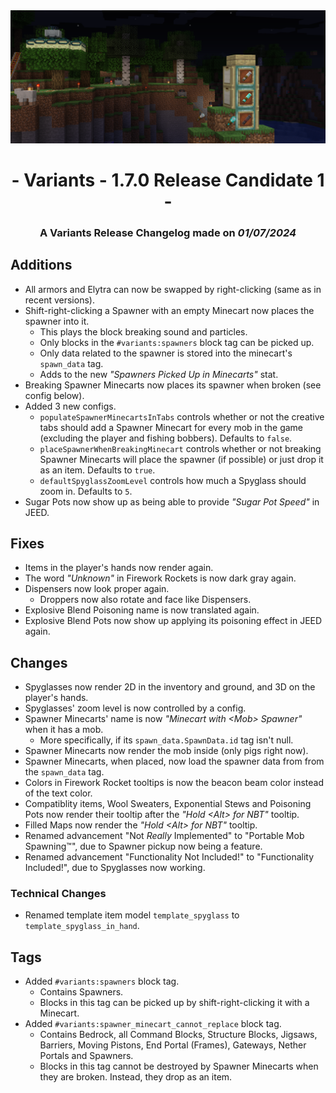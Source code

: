 <center> <img src=ChangelogPhoto.png width="1500"> </center>

# <center>- Variants - 1.7.0 Release Candidate 1 -</center>
### <center>A Variants Release Changelog made on *01/07/2024*</center>

## Additions
- All armors and Elytra can now be swapped by right-clicking (same as in recent versions).
- Shift-right-clicking a Spawner with an empty Minecart now places the spawner into it.
  - This plays the block breaking sound and particles.
  - Only blocks in the `#variants:spawners` block tag can be picked up.
  - Only data related to the spawner is stored into the minecart's `spawn_data` tag.
  - Adds to the new *"Spawners Picked Up in Minecarts"* stat.
- Breaking Spawner Minecarts now places its spawner when broken (see config below).
- Added 3 new configs.
  - `populateSpawnerMinecartsInTabs` controls whether or not the creative tabs should add a Spawner Minecart for every mob in the game (excluding the player and fishing bobbers). Defaults to `false`.
  - `placeSpawnerWhenBreakingMinecart` controls whether or not breaking Spawner Minecarts will place the spawner (if possible) or just drop it as an item. Defaults to `true`.
  - `defaultSpyglassZoomLevel` controls how much a Spyglass should zoom in. Defaults to `5`.
- Sugar Pots now show up as being able to provide *"Sugar Pot Speed"* in JEED.

## Fixes
- Items in the player's hands now render again.
- The word *"Unknown"* in Firework Rockets is now dark gray again.
- Dispensers now look proper again.
  - Droppers now also rotate and face like Dispensers.
- Explosive Blend Poisoning name is now translated again.
- Explosive Blend Pots now show up applying its poisoning effect in JEED again.

## Changes
- Spyglasses now render 2D in the inventory and ground, and 3D on the player's hands.
- Spyglasses' zoom level is now controlled by a config.
- Spawner Minecarts' name is now *"Minecart with \<Mob> Spawner"* when it has a mob.
  - More specifically, if its `spawn_data.SpawnData.id` tag isn't null.
- Spawner Minecarts now render the mob inside (only pigs right now).
- Spawner Minecarts, when placed, now load the spawner data from from the `spawn_data` tag.
- Colors in Firework Rocket tooltips is now the beacon beam color instead of the text color.
- Compatiblity items, Wool Sweaters, Exponential Stews and Poisoning Pots now render their tooltip after the *"Hold \<Alt> for NBT"* tooltip.
- Filled Maps now render the *"Hold \<Alt> for NBT"* tooltip.
- Renamed advancement "Not *Really* Implemented" to "Portable Mob Spawning™", due to Spawner pickup now being a feature.
- Renamed advancement "Functionality Not Included!" to "Functionality Included!", due to Spyglasses now working.

### Technical Changes
- Renamed template item model `template_spyglass` to `template_spyglass_in_hand`.

## Tags
- Added `#variants:spawners` block tag.
  - Contains Spawners.
  - Blocks in this tag can be picked up by shift-right-clicking it with a Minecart.
- Added `#variants:spawner_minecart_cannot_replace` block tag.
  - Contains Bedrock, all Command Blocks, Structure Blocks, Jigsaws, Barriers, Moving Pistons, End Portal (Frames), Gateways, Nether Portals and Spawners.
  - Blocks in this tag cannot be destroyed by Spawner Minecarts when they are broken. Instead, they drop as an item.